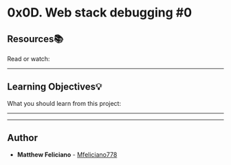 # 0x0D. Web stack debugging #0

## Resources:books:
Read or watch:

---
## Learning Objectives:bulb:
What you should learn from this project:

---
---

## Author
* **Matthew Feliciano** - [Mfeliciano778](https://github.com/Mfeliciano778)
